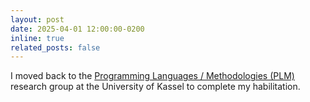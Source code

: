 ```yaml
---
layout: post
date: 2025-04-01 12:00:00-0200
inline: true
related_posts: false
---
```


I moved back to the [Programming Languages / Methodologies (PLM)](https://www.uni-kassel.de/eecs/plm/team/jonas-posner) research group at the University of Kassel to complete my habilitation.
